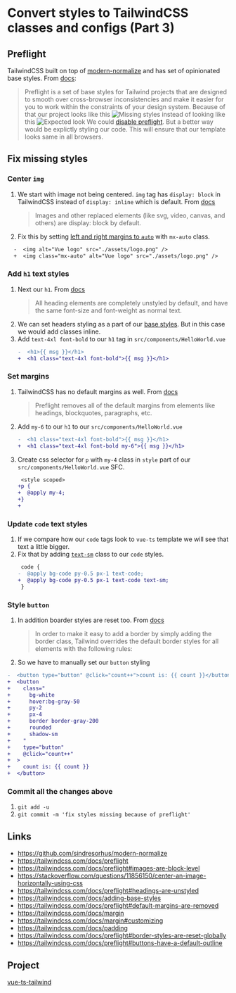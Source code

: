 # Convert styles to TailwindCSS classes and configs (Part 3)

## Preflight

TailwindCSS built on top of [modern-normalize](https://github.com/sindresorhus/modern-normalize) and has set of opinionated base styles.
From [docs](https://tailwindcss.com/docs/preflight):

> Preflight is a set of base styles for Tailwind projects that are designed to smooth over cross-browser inconsistencies and make it easier for you to work within the constraints of your design system.
> Because of that our project looks like this ![Missing styles](https://dev-to-uploads.s3.amazonaws.com/uploads/articles/pchiaz7afmbjjhauubcs.png)
> instead of looking like this
> ![Expected look](https://dev-to-uploads.s3.amazonaws.com/uploads/articles/nnuwxul9k6siadshi8g6.png)
> We could [disable preflight](https://tailwindcss.com/docs/preflight#disabling-preflight). But a better way would be explictly styling our code. This will ensure that our template looks same in all browsers.

## Fix missing styles

### Center `img`

1. We start with image not being centered. `img` tag has `display: block` in TailwindCSS instead of `display: inline` which is default. From [docs](https://tailwindcss.com/docs/preflight#images-are-block-level)

    > Images and other replaced elements (like svg, video, canvas, and others) are display: block by default.

1. Fix this by setting [left and right margins to `auto`](https://stackoverflow.com/questions/11856150/center-an-image-horizontally-using-css) with `mx-auto` class.

```diff
  -  <img alt="Vue logo" src="./assets/logo.png" />
  +  <img class="mx-auto" alt="Vue logo" src="./assets/logo.png" />
```

### Add `h1` text styles

1. Next our `h1`. From [docs](https://tailwindcss.com/docs/preflight#headings-are-unstyled)
    > All heading elements are completely unstyled by default, and have the same font-size and font-weight as normal text.
1. We can set headers styling as a part of our [base styles](https://tailwindcss.com/docs/adding-base-styles). But in this case we would add classes inline.
1. Add `text-4xl font-bold` to our `h1` tag in `src/components/HelloWorld.vue`
    ```diff
    -  <h1>{{ msg }}</h1>
    +  <h1 class="text-4xl font-bold">{{ msg }}</h1>
    ```

### Set margins

1. TailwindCSS has no default margins as well. From [docs](https://tailwindcss.com/docs/preflight#default-margins-are-removed)
    > Preflight removes all of the default margins from elements like headings, blockquotes, paragraphs, etc.
1. Add `my-6` to our `h1` to our `src/components/HelloWorld.vue`
    ```diff
    -  <h1 class="text-4xl font-bold">{{ msg }}</h1>
    +  <h1 class="text-4xl font-bold my-6">{{ msg }}</h1>
    ```
1. Create css selector for `p` with `my-4` class in `style` part of our `src/components/HelloWorld.vue` SFC.
    ```diff
     <style scoped>
    +p {
    +  @apply my-4;
    +}
    +
    ```

### Update `code` text styles

1. If we compare how our `code` tags look to `vue-ts` template we will see that text a little bigger.
1. Fix that by adding [`text-sm`](https://tailwindcss.com/docs/font-size#class-reference) class to our `code` styles.
    ```diff
     code {
    -  @apply bg-code py-0.5 px-1 text-code;
    +  @apply bg-code py-0.5 px-1 text-code text-sm;
     }
    ```

### Style `button`

1. In addition boarder styles are reset too. From [docs](https://tailwindcss.com/docs/preflight#border-styles-are-reset-globally)
    > In order to make it easy to add a border by simply adding the border class, Tailwind overrides the default border styles for all elements with the following rules:
1. So we have to manually set our `button` styling

```diff
-  <button type="button" @click="count++">count is: {{ count }}</button>
+  <button
+    class="
+      bg-white
+      hover:bg-gray-50
+      py-2
+      px-4
+      border border-gray-200
+      rounded
+      shadow-sm
+    "
+    type="button"
+    @click="count++"
+  >
+    count is: {{ count }}
+  </button>
```

### Commit all the changes above

1. `git add -u`
1. `git commit -m 'fix styles missing because of preflight'`

## Links

-   https://github.com/sindresorhus/modern-normalize
-   https://tailwindcss.com/docs/preflight
-   https://tailwindcss.com/docs/preflight#images-are-block-level
-   https://stackoverflow.com/questions/11856150/center-an-image-horizontally-using-css
-   https://tailwindcss.com/docs/preflight#headings-are-unstyled
-   https://tailwindcss.com/docs/adding-base-styles
-   https://tailwindcss.com/docs/preflight#default-margins-are-removed
-   https://tailwindcss.com/docs/margin
-   https://tailwindcss.com/docs/margin#customizing
-   https://tailwindcss.com/docs/padding
-   https://tailwindcss.com/docs/preflight#border-styles-are-reset-globally
-   https://tailwindcss.com/docs/preflight#buttons-have-a-default-outline

## Project

[vue-ts-tailwind](https://github.com/imomaliev/vue-ts-tailwind)
